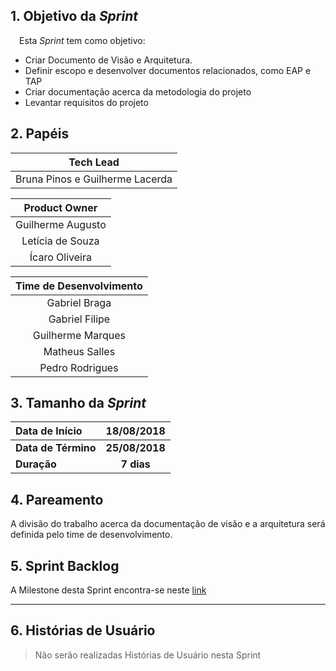 ## 1. Objetivo da _Sprint_

&emsp;Esta _Sprint_ tem como objetivo:

- Criar Documento de Visão e Arquitetura.
- Definir escopo e desenvolver documentos relacionados, como EAP e TAP
- Criar documentação acerca da metodologia do projeto
- Levantar requisitos do projeto

## 2. Papéis


| **Tech Lead**|
|:--:|
|Bruna Pinos e Guilherme Lacerda|

|**Product Owner**|
|:--:|
|Guilherme Augusto|
|Letícia de Souza|
|Ícaro Oliveira|

| Time de Desenvolvimento |
|:--:|
|Gabriel Braga|
|Gabriel Filipe|
|Guilherme Marques|
|Matheus Salles|
|Pedro Rodrigues|


## 3. Tamanho da _Sprint_

| Data de Início | 18/08/2018 |
|:--|:--:|
| **Data de Término** | **25/08/2018** |
| **Duração** | **7 dias** |


## 4. Pareamento

A divisão do trabalho acerca da documentação de visão e a arquitetura será definida pelo time de desenvolvimento.


## 5. Sprint Backlog

A Milestone desta Sprint encontra-se neste [link](https://github.com/fga-eps-mds/2018.2-Lino/milestone/3)

-------

## 6. Histórias de Usuário

> Não serão realizadas Histórias de Usuário nesta Sprint
